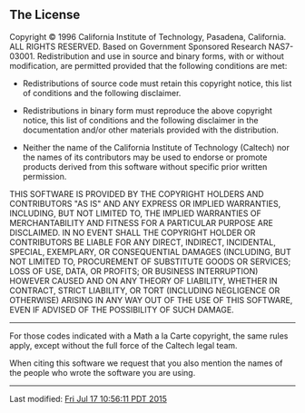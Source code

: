 ## The License

Copyright &copy; 1996 California Institute of Technology, Pasadena,
California.  ALL RIGHTS RESERVED.  Based on Government Sponsored
Research NAS7-03001.  Redistribution and use in source and binary
forms, with or without modification, are permitted provided that the
following conditions are met:

* Redistributions of source code must
retain this copyright notice, this list of conditions and the
following disclaimer.  

* Redistributions in binary form must reproduce
the above copyright notice, this list of conditions and the following
disclaimer in the documentation and/or other materials provided with
the distribution.  

* Neither the name of the California Institute of
Technology (Caltech) nor the names of its contributors may be used to
endorse or promote products derived from this software without
specific prior written permission.  

THIS SOFTWARE IS PROVIDED BY THE
COPYRIGHT HOLDERS AND CONTRIBUTORS "AS IS" AND ANY EXPRESS OR IMPLIED
WARRANTIES, INCLUDING, BUT NOT LIMITED TO, THE IMPLIED WARRANTIES OF
MERCHANTABILITY AND FITNESS FOR A PARTICULAR PURPOSE ARE
DISCLAIMED. IN NO EVENT SHALL THE COPYRIGHT HOLDER OR CONTRIBUTORS BE
LIABLE FOR ANY DIRECT, INDIRECT, INCIDENTAL, SPECIAL, EXEMPLARY, OR
CONSEQUENTIAL DAMAGES (INCLUDING, BUT NOT LIMITED TO, PROCUREMENT OF
SUBSTITUTE GOODS OR SERVICES; LOSS OF USE, DATA, OR PROFITS; OR
BUSINESS INTERRUPTION) HOWEVER CAUSED AND ON ANY THEORY OF LIABILITY,
WHETHER IN CONTRACT, STRICT LIABILITY, OR TORT (INCLUDING NEGLIGENCE
OR OTHERWISE) ARISING IN ANY WAY OUT OF THE USE OF THIS SOFTWARE, EVEN
IF ADVISED OF THE POSSIBILITY OF SUCH DAMAGE.

---

For those codes indicated with a Math a la Carte copyright, the same rules apply, except without the full force of the Caltech legal team.

When citing this software we request that you also mention the
names of the people who wrote the software you are using.

---

Last modified: [Fri Jul 17 10:56:11 PDT 2015](http://www.netlib.org/math/license.html)

